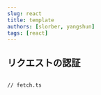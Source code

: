```yaml
---
slug: react
title: template
authors: [slorber, yangshun]
tags: [react]
---
```



## リクエストの認証




```tsx

// fetch.ts


```
